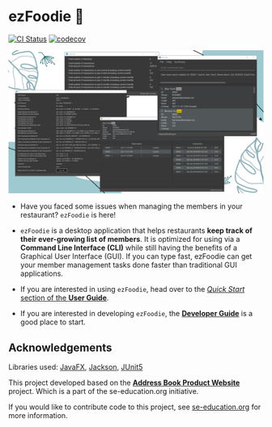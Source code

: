 # ezFoodie :takeout_box:

[![CI Status](https://github.com/AY2122S1-CS2103T-F12-4/tp/workflows/Java%20CI/badge.svg)](https://github.com/AY2122S1-CS2103T-F12-4/tp/actions)
[![codecov](https://codecov.io/gh/AY2122S1-CS2103T-F12-4/tp/branch/master/graph/badge.svg)](https://codecov.io/gh/AY2122S1-CS2103T-F12-4/tp)

![Ui](docs/images/Ui.png)

* Have you faced some issues when managing the members in your restaurant? `ezFoodie` is here!

* `ezFoodie` is a desktop application that helps restaurants **keep track of their ever-growing list of members**. It is optimized for using via a **Command Line Interface (CLI)** while still having the benefits of a Graphical User Interface (GUI). If you can type fast, ezFoodie can get your member management tasks done faster than traditional GUI applications.

* If you are interested in using `ezFoodie`, head over to the [_Quick Start_ section of the **User Guide**](https://ay2122s1-cs2103t-f12-4.github.io/tp/UserGuide.html#quick-start).

* If you are interested in developing `ezFoodie`, the [**Developer Guide**](https://ay2122s1-cs2103t-f12-4.github.io/tp/DeveloperGuide.html) is a good place to start.

## Acknowledgements

Libraries used: [JavaFX](https://openjfx.io/), [Jackson](https://github.com/FasterXML/jackson), [JUnit5](https://github.com/junit-team/junit5)

This project developed based on the **[Address Book Product Website](https://se-education.org/addressbook-level3)** project. Which is a part of the se-education.org initiative.

If you would like to contribute code to this project, see [se-education.org](https://se-education.org#https://se-education.org/#contributing) for more information.
